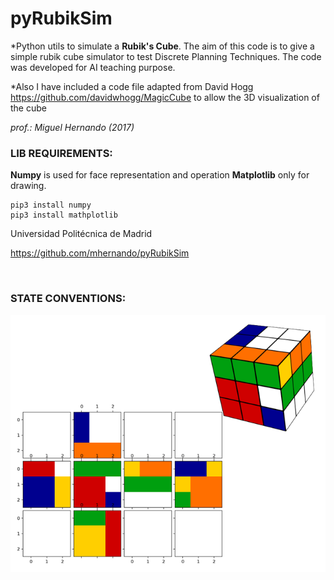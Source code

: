 # pyRubikSim

*Python utils to simulate a **Rubik's Cube**. The aim of this code is to give a simple rubik cube simulator to test Discrete Planning Techniques.
The code was developed for AI teaching purpose.

*Also I have included a code file adapted from David Hogg <https://github.com/davidwhogg/MagicCube> to allow the 3D visualization of the cube

*prof.: Miguel Hernando (2017)*

### LIB REQUIREMENTS: 
**Numpy** is used for face representation and operation **Matplotlib** only for drawing.
```
pip3 install numpy
pip3 install mathplotlib
```



Universidad Politécnica de Madrid


<https://github.com/mhernando/pyRubikSim>

 
### STATE CONVENTIONS:

![Image of rubik](images/conventions.png)

